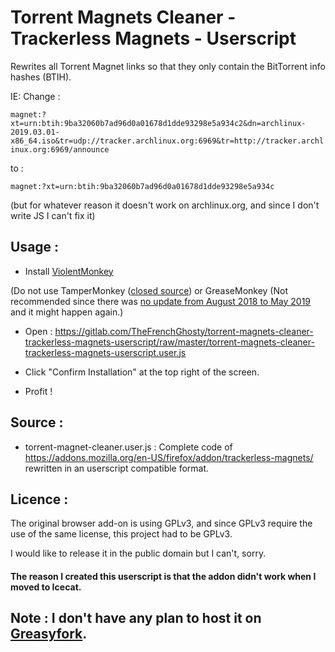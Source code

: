 # Torrent Magnets Cleaner - Trackerless Magnets - Userscript

Rewrites all Torrent Magnet links so that they only contain the BitTorrent info hashes (BTIH).

IE: Change :

`magnet:?xt=urn:btih:9ba32060b7ad96d0a01678d1dde93298e5a934c2&dn=archlinux-2019.03.01-x86_64.iso&tr=udp://tracker.archlinux.org:6969&tr=http://tracker.archlinux.org:6969/announce`

to :

`magnet:?xt=urn:btih:9ba32060b7ad96d0a01678d1dde93298e5a934c`

(but for whatever reason it doesn't work on archlinux.org, and since I don't write JS I can't fix it)

## Usage : 

* Install [ViolentMonkey](https://addons.mozilla.org/en-US/firefox/addon/violentmonkey/)

(Do not use TamperMonkey ([closed source](https://tampermonkey.net/privacy.php#extension)) or GreaseMonkey (Not recommended since there was [no update from August 2018 to May 2019](https://addons.mozilla.org/firefox/addon/greasemonkey/versions/) and it might happen again.)

* Open : https://gitlab.com/TheFrenchGhosty/torrent-magnets-cleaner-trackerless-magnets-userscript/raw/master/torrent-magnets-cleaner-trackerless-magnets-userscript.user.js

* Click "Confirm Installation" at the top right of the screen.

* Profit !

## Source :

* torrent-magnet-cleaner.user.js : Complete code of https://addons.mozilla.org/en-US/firefox/addon/trackerless-magnets/ rewritten in an userscript compatible format.

## Licence : 

The original browser add-on is using GPLv3, and since GPLv3 require the use of the same license, this project had to be GPLv3.

I would like to release it in the public domain but I can't, sorry.


#### The reason I created this userscript is that the addon didn't work when I moved to Icecat.

## Note : I don't have any plan to host it on [Greasyfork](https://greasyfork.org/).
